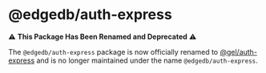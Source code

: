 # @edgedb/auth-express

⚠️ **This Package Has Been Renamed and Deprecated** ⚠️

The `@edgedb/auth-express` package is now officially renamed to [@gel/auth-express](https://www.npmjs.com/package/@gel/auth-express)
and is no longer maintained under the name `@edgedb/auth-express`.
